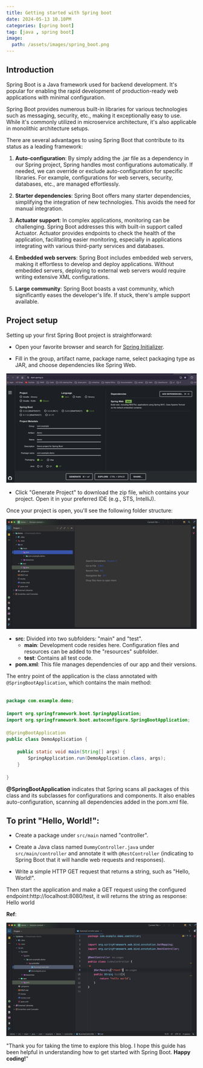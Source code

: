 ```yaml
---
title: Getting started with Spring boot
date: 2024-05-13 10.10PM
categories: [spring boot]
tag: [java , spring boot]
image:
  path: /assets/images/spring_boot.png
---
```

## Introduction

Spring Boot is a Java framework used for backend development. It's popular for enabling the rapid development of production-ready web applications with minimal configuration.

Spring Boot provides numerous built-in libraries for various technologies such as messaging, security, etc., making it exceptionally easy to use. While it's commonly utilized in microservice architecture, it's also applicable in monolithic architecture setups.

There are several advantages to using Spring Boot that contribute to its status as a leading framework:

1. **Auto-configuration**: By simply adding the .jar file as a dependency in our Spring project, Spring handles most configurations automatically. If needed, we can override or exclude auto-configuration for specific libraries. For example, configurations for web servers, security, databases, etc., are managed effortlessly.

2. **Starter dependencies**: Spring Boot offers many starter dependencies, simplifying the integration of new technologies. This avoids the need for manual integration.

3. **Actuator support**: In complex applications, monitoring can be challenging. Spring Boot addresses this with built-in support called Actuator. Actuator provides endpoints to check the health of the application, facilitating easier monitoring, especially in applications integrating with various third-party services and databases.

4. **Embedded web servers**: Spring Boot includes embedded web servers, making it effortless to develop and deploy applications. Without embedded servers, deploying to external web servers would require writing extensive XML configurations.

5. **Large community**: Spring Boot boasts a vast community, which significantly eases the developer's life. If stuck, there's ample support available.

## Project setup

Setting up your first Spring Boot project is straightforward:

- Open your favorite browser and search for [Spring Initializer](https://start.spring.io/).

- Fill in the group, artifact name, package name, select packaging type as JAR, and choose dependencies like Spring Web.

![screenshot](/assets/images/spring_io.png)

- Click "Generate Project" to download the zip file, which contains your project. Open it in your preferred IDE (e.g., STS, IntelliJ).

Once your project is open, you'll see the following folder structure:

![Folder structure](/assets/images/spring_folder_structure.png)

- **src**: Divided into two subfolders: "main" and "test".
    - **main**: Development code resides here. Configuration files and resources can be added to the "resources" subfolder.
    - **test**: Contains all test code.
- **pom.xml**: This file manages dependencies of our app and their versions.

The entry point of the application is the class annotated with `@SpringBootApplication`, which contains the main method:

```java

package com.example.demo;

import org.springframework.boot.SpringApplication;
import org.springframework.boot.autoconfigure.SpringBootApplication;

@SpringBootApplication
public class DemoApplication {

    public static void main(String[] args) {
        SpringApplication.run(DemoApplication.class, args);
    }

}

```
**@SpringBootApplication** indicates that Spring scans all packages of this class and its subclasses for configurations and components. It also enables auto-configuration, scanning all dependencies added in the pom.xml file.

## To print "Hello, World!":

- Create a package under `src/main` named "controller".

- Create a Java class named `DummyController.java` under `src/main/controller` and annotate it with `@RestController` (indicating to Spring Boot that it will handle web requests and responses).

- Write a simple HTTP GET request that returns a string, such as "Hello, World!".

Then start the application and make a GET request using the configured endpoint:http://localhost:8080/test, it will returns the string as response:  Hello world

**Ref**:

![DummyController.java](/assets/images/DummyController.png)

 "Thank you for taking the time to explore this blog. I hope this guide has been helpful in understanding how to get started with Spring Boot. **Happy coding!**"